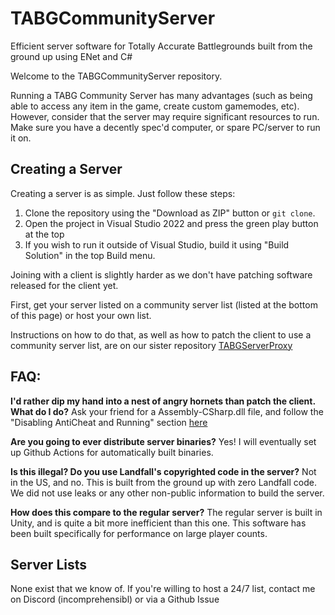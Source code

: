 # TABGCommunityServer
Efficient server software for Totally Accurate Battlegrounds built from the ground up using ENet and C#

Welcome to the TABGCommunityServer repository.

Running a TABG Community Server has many advantages (such as being able to access any item in the game, create custom gamemodes, etc). However, consider that the server may require significant resources to run. Make sure you have a decently spec'd computer, or spare PC/server to run it on.

## Creating a Server

Creating a server is as simple. Just follow these steps:
1. Clone the repository using the "Download as ZIP" button or `git clone`.
2. Open the project in Visual Studio 2022 and press the green play button at the top
3. If you wish to run it outside of Visual Studio, build it using "Build Solution" in the top Build menu.

Joining with a client is slightly harder as we don't have patching software released for the client yet.

First, get your server listed on a community server list (listed at the bottom of this page) or host your own list.

Instructions on how to do that, as well as how to patch the client to use a community server list, are on our sister repository [TABGServerProxy](https://github.com/JIBSIL/TABGServersProxy)

## FAQ:
**I'd rather dip my hand into a nest of angry hornets than patch the client. What do I do?**
Ask your friend for a Assembly-CSharp.dll file, and follow the "Disabling AntiCheat and Running" section [here](https://github.com/JIBSIL/TABGServersProxy)

**Are you going to ever distribute server binaries?**
Yes! I will eventually set up Github Actions for automatically built binaries.

**Is this illegal? Do you use Landfall's copyrighted code in the server?**
Not in the US, and no. This is built from the ground up with zero Landfall code. We did not use leaks or any other non-public information to build the server.

**How does this compare to the regular server?**
The regular server is built in Unity, and is quite a bit more inefficient than this one. This software has been built specifically for performance on large player counts.

## Server Lists
None exist that we know of. If you're willing to host a 24/7 list, contact me on Discord (incomprehensibl) or via a Github Issue
